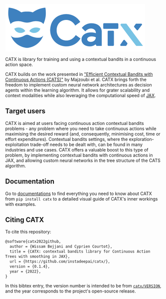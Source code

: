 ![Logo_CatX_Final_PNG](docs/img/Logo_CatX_Final_PNG.png)

CATX is library for training and using a contextual bandits in a continuous action space.

CATX builds on the work presented in
["Efficient Contextual Bandits with Continuous Actions (CATS)"](https://arxiv.org/pdf/2006.06040.pdf) by Majzoubi et al.
CATX brings forth the freedom to implement custom neural network architectures
as decision agents within the learning algorithm.
It allows for grater scalability and context modalities while
also leveraging the computational speed of [JAX](https://github.com/google/jax).

## Target users
CATX is aimed at users facing continuous action contextual bandits problems - any problem where you need to take
continuous actions while maximising the desired reward (and, consequently, minimising cost, time or effort expenditures).
Contextual bandits settings, where the exploration-exploitation trade-off needs to be dealt with,
can be found in many industries and use cases.
CATX offers a valuable boost to this type of problem, by implementing contextual bandits with continuous actions in JAX,
and allowing custom neural networks in the tree structure of the CATS algorithm.



## Documentation
Go to [documentations](https://catx.readthedocs.io/en/latest/)
to find everything you need to know about CATX from `pip install catx`
to a detailed visual guide of CATX's inner workings with examples.


## Citing CATX
To cite this repository:

```
@software{catx2022github,
  author = {Wissam Bejjani and Cyprien Courtot},
  title = {CATX: contextual bandits library for Continuous Action Trees with smoothing in JAX},
  url = {https://github.com/instadeepai/catx/},
  version = {0.1.4},
  year = {2022},
}
```

In this bibtex entry, the version number is intended to be from
[`catx/VERSION`](https://github.com/instadeepai/catx/blob/main/catx/VERSION),
and the year corresponds to the project's open-source release.
